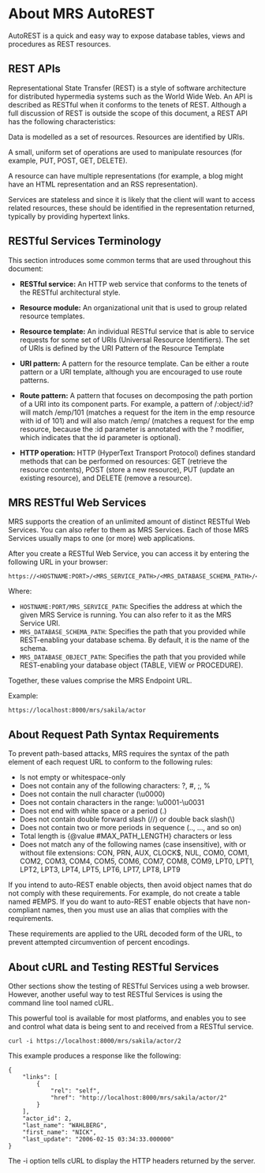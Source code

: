 <!-- Copyright (c) 2022, 2023, Oracle and/or its affiliates.

This program is free software; you can redistribute it and/or modify
it under the terms of the GNU General Public License, version 2.0,
as published by the Free Software Foundation.

This program is also distributed with certain software (including
but not limited to OpenSSL) that is licensed under separate terms, as
designated in a particular file or component or in included license
documentation.  The authors of MySQL hereby grant you an additional
permission to link the program and your derivative works with the
separately licensed software that they have included with MySQL.
This program is distributed in the hope that it will be useful,  but
WITHOUT ANY WARRANTY; without even the implied warranty of
MERCHANTABILITY or FITNESS FOR A PARTICULAR PURPOSE.  See
the GNU General Public License, version 2.0, for more details.

You should have received a copy of the GNU General Public License
along with this program; if not, write to the Free Software Foundation, Inc.,
51 Franklin St, Fifth Floor, Boston, MA 02110-1301 USA -->

# About MRS AutoREST

AutoREST is a quick and easy way to expose database tables, views and procedures as REST resources.

## REST APIs

Representational State Transfer (REST) is a style of software architecture for distributed hypermedia systems such as the World Wide Web. An API is described as RESTful when it conforms to the tenets of REST. Although a full discussion of REST is outside the scope of this document, a REST API has the following characteristics:

Data is modelled as a set of resources. Resources are identified by URIs.

A small, uniform set of operations are used to manipulate resources (for example, PUT, POST, GET, DELETE).

A resource can have multiple representations (for example, a blog might have an HTML representation and an RSS representation).

Services are stateless and since it is likely that the client will want to access related resources, these should be identified in the representation returned, typically by providing hypertext links.

## RESTful Services Terminology

This section introduces some common terms that are used throughout this document:

- __RESTful service:__ An HTTP web service that conforms to the tenets of the RESTful architectural style.

- __Resource module:__ An organizational unit that is used to group related resource templates.

- __Resource template:__ An individual RESTful service that is able to service requests for some set of URIs (Universal Resource Identifiers). The set of URIs is defined by the URI Pattern of the Resource Template

- __URI pattern:__ A pattern for the resource template. Can be either a route pattern or a URI template, although you are encouraged to use route patterns.

- __Route pattern:__ A pattern that focuses on decomposing the path portion of a URI into its component parts. For example, a pattern of /:object/:id? will match /emp/101 (matches a request for the item in the emp resource with id of 101) and will also match /emp/ (matches a request for the emp resource, because the :id parameter is annotated with the ? modifier, which indicates that the id parameter is optional).

- __HTTP operation:__ HTTP (HyperText Transport Protocol) defines standard methods that can be performed on resources: GET (retrieve the resource contents), POST (store a new resource), PUT (update an existing resource), and DELETE (remove a resource).

## MRS RESTful Web Services

MRS supports the creation of an unlimited amount of distinct RESTful Web Services. You can also refer to them as MRS Services. Each of those MRS Services usually maps to one (or more) web applications.

After you create a RESTful Web Service, you can access it by entering the following URL in your browser:

    https://<HOSTNAME:PORT>/<MRS_SERVICE_PATH>/<MRS_DATABASE_SCHEMA_PATH>/<MRS_DATABASE_OBJECT_PATH>/

Where:

- `HOSTNAME:PORT/MRS_SERVICE_PATH`: Specifies the address at which the given MRS Service is running. You can also refer to it as the MRS Service URI.
- `MRS_DATABASE_SCHEMA_PATH`: Specifies the path that you provided while REST-enabling your database schema. By default, it is the name of the schema.
- `MRS_DATABASE_OBJECT_PATH`: Specifies the path that you provided while REST-enabling your database object (TABLE, VIEW or PROCEDURE).

Together, these values comprise the MRS Endpoint URL.

Example:

    https://localhost:8000/mrs/sakila/actor


## About Request Path Syntax Requirements

To prevent path-based attacks, MRS requires the syntax of the path element of each request URL to conform to the following rules:

- Is not empty or whitespace-only
- Does not contain any of the following characters: ?, #, ;, %
- Does not contain the null character (\u0000)
- Does not contain characters in the range: \u0001-\u0031
- Does not end with white space or a period (.)
- Does not contain double forward slash (//) or double back slash(\\)
- Does not contain two or more periods in sequence (.., ..., and so on)
- Total length is {@value #MAX_PATH_LENGTH} characters or less
- Does not match any of the following names (case insensitive), with or without file extensions: CON, PRN, AUX, CLOCK$, NUL, COM0, COM1, COM2, COM3, COM4, COM5, COM6, COM7, COM8, COM9, LPT0, LPT1, LPT2, LPT3, LPT4, LPT5, LPT6, LPT7, LPT8, LPT9

If you intend to auto-REST enable objects, then avoid object names that do not comply with these requirements. For example, do not create a table named #EMPS. If you do want to auto-REST enable objects that have non-compliant names, then you must use an alias that complies with the requirements.

These requirements are applied to the URL decoded form of the URL, to prevent attempted circumvention of percent encodings.

## About cURL and Testing RESTful Services

Other sections show the testing of RESTful Services using a web browser. However, another useful way to test RESTful Services is using the command line tool named cURL.

This powerful tool is available for most platforms, and enables you to see and control what data is being sent to and received from a RESTful service.

    curl -i https://localhost:8000/mrs/sakila/actor/2

This example produces a response like the following:

    {
        "links": [
            {
                "rel": "self",
                "href": "http://localhost:8000/mrs/sakila/actor/2"
            }
        ],
        "actor_id": 2,
        "last_name": "WAHLBERG",
        "first_name": "NICK",
        "last_update": "2006-02-15 03:34:33.000000"
    }

The -i option tells cURL to display the HTTP headers returned by the server.
